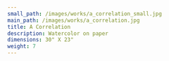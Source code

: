 ```yaml
---
small_path: /images/works/a_correlation_small.jpg
main_path: /images/works/a_correlation.jpg
title: A Correlation
description: Watercolor on paper
dimensions: 30" X 23"
weight: 7
---
```

